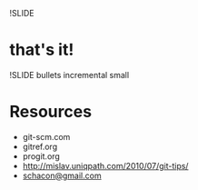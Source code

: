 !SLIDE

# that's it!

!SLIDE bullets incremental small

# Resources #

* git-scm.com
* gitref.org
* progit.org
* http://mislav.uniqpath.com/2010/07/git-tips/
* schacon@gmail.com

